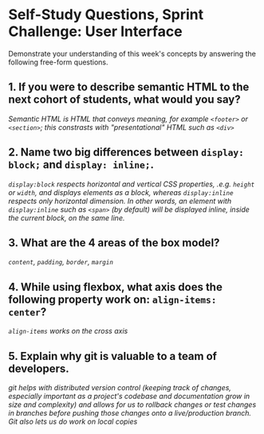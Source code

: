 # Self-Study Questions, Sprint Challenge: User Interface

Demonstrate your understanding of this week's concepts by answering the following free-form questions.


## 1. If you were to describe semantic HTML to the next cohort of students, what would you say?

*Semantic HTML is HTML that conveys meaning, for example `<footer>` or `<section>`; this constrasts with "presentational" HTML such as `<div>`*

## 2. Name two big differences between `display: block;` and `display: inline;`.

*`display:block` respects horizontal and vertical CSS properties, .e.g. `height` or `width`, and displays elements as a block, whereas `display:inline` respects only horizontal dimension. In other words, an element with `display:inline` such as `<span>` (by default) will be displayed inline, inside the current block, on the same line.*

## 3. What are the 4 areas of the box model?
*`content`, `padding`, `border`, `margin`*

## 4. While using flexbox, what axis does the following property work on: ```align-items: center```?
*`align-items` works on the cross axis*

## 5. Explain why git is valuable to a team of developers.
*git helps with distributed version control (keeping track of changes, especially important as a project's codebase and documentation grow in size and complexity) and allows for us to rollback changes or test changes in branches before pushing those changes onto a live/production branch. Git also lets us do work on local copies*